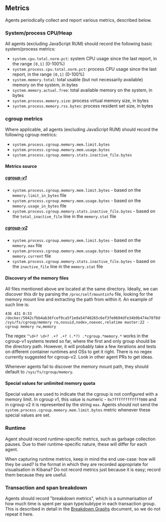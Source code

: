 ## Metrics

Agents periodically collect and report various metrics, described below.

### System/process CPU/Heap

All agents (excluding JavaScript RUM) should record the following basic system/process metrics:

 - `system.cpu.total.norm.pct`: system CPU usage since the last report, in the range `[0,1]` (0-100%)
 - `system.process.cpu.total.norm.pct`: process CPU usage since the last report, in the range `[0,1]` (0-100%)
 - `system.memory.total`: total usable (but not necessarily available) memory on the system, in bytes
 - `system.memory.actual.free`: total available memory on the system, in bytes
 - `system.process.memory.size`: process virtual memory size, in bytes
 - `system.process.memory.rss.bytes`: process resident set size, in bytes
 
### cgroup metrics

Where applicable, all agents (excluding JavaScript RUM) should record the following cgroup metrics:

 - `system.process.cgroup.memory.mem.limit.bytes`
 - `system.process.cgroup.memory.mem.usage.bytes`
 - `system.process.cgroup.memory.stats.inactive_file.bytes`

#### Metrics source

##### [cgroup-v1](https://www.kernel.org/doc/Documentation/cgroup-v1/memory.txt)
   - `system.process.cgroup.memory.mem.limit.bytes` - based on the `memory.limit_in_bytes` file
   - `system.process.cgroup.memory.mem.usage.bytes` - based on the `memory.usage_in_bytes` file
   - `system.process.cgroup.memory.stats.inactive_file.bytes` - based on the `total_inactive_file` line in the `memory.stat` file

##### [cgroup-v2](https://www.kernel.org/doc/Documentation/cgroup-v2.txt)
   - `system.process.cgroup.memory.mem.limit.bytes` - based on the `memory.max` file
   - `system.process.cgroup.memory.mem.usage.bytes` - based on the `memory.current` file
   - `system.process.cgroup.memory.stats.inactive_file.bytes` - based on the `inactive_file` line in the `memory.stat` file

#### Discovery of the memory files

All files mentioned above are located at the same directory. Ideally, we can discover this dir by parsing the `/proc/self/mountinfo` file, looking for the memory mount line and extracting the path from within it. An example of such line is: 
```
436 431 0:33 /docker/5042cfbb4ab36fcef9ca5f1eda54f40265c6ef3fe0694dfe34b9b474e70f8df5 /sys/fs/cgroup/memory ro,nosuid,nodev,noexec,relatime master:22 - cgroup memory rw,memory
```
The regex `^\d+? \d+? .+? .+? (.*?) .*cgroup.*memory.*` works in the cgroup-v1 systems tested so far, where the first and only group should be the directory path. However, it will probably take a few iterations and tests on different container runtimes and OSs to get it right. 
There is no regex currently suggested for cgroup-v2. Look in other agent PRs to get ideas.

Whenever agents fail to discover the memory mount path, they should default to `/sys/fs/cgroup/memory`.

#### Special values for unlimited memory quota

Special values are used to indicate that the cgroup is not configured with a memory limit. In cgroup v1, this value is numeric - `0x7ffffffffffff000` and in cgroup v2 it is represented by the string `max`. 
Agents should not send the `system.process.cgroup.memory.mem.limit.bytes` metric whenever these special values are set.

### Runtime

Agent should record runtime-specific metrics, such as garbage collection pauses. Due to their runtime-specific nature, these will differ for each agent.

When capturing runtime metrics, keep in mind the end use-case: how will they be used? Is the format in which they are recorded appropriate for visualisation in Kibana? Do not record metrics just because it is easy; record them because they are useful.

### Transaction and span breakdown

Agents should record "breakdown metrics", which is a summarisation of how much time is spent per span type/subtype in each transaction group. This is described in detail in the [Breakdown Graphs](https://docs.google.com/document/d/1-_LuC9zhmva0VvLgtI0KcHuLzNztPHbcM0ZdlcPUl64#heading=h.ondan294nbpt) document, so we do not repeat it here.
